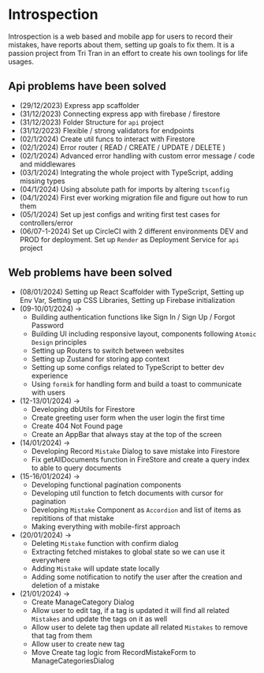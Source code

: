 # Introspection

Introspection is a web based and mobile app for users to record their mistakes, have reports about them, setting up goals to fix them. It is a passion project from Tri Tran in an effort to create his own toolings for life usages.

## Api problems have been solved

- (29/12/2023) Express app scaffolder
- (31/12/2023) Connecting express app with firebase / firestore
- (31/12/2023) Folder Structure for `api` project
- (31/12/2023) Flexible / strong validators for endpoints
- (02/1/2024) Create util funcs to interact with Firestore
- (02/1/2024) Error router ( READ / CREATE / UPDATE / DELETE )
- (02/1/2024) Advanced error handling with custom error message / code and middlewares
- (03/1/2024) Integrating the whole project with TypeScript, adding missing types
- (04/1/2024) Using absolute path for imports by altering `tsconfig`
- (04/1/2024) First ever working migration file and figure out how to run them
- (05/1/2024) Set up jest configs and writing first test cases for controllers/error
- (06/07-1-2024) Set up CircleCI with 2 different environments DEV and PROD for deployment. Set up `Render` as Deployment Service for `api` project

## Web problems have been solved

- (08/01/2024) Setting up React Scaffolder with TypeScript, Setting up Env Var, Setting up CSS Libraries, Setting up Firebase initialization
- (09-10/01/2024) ->
  - Building authentication functions like Sign In / Sign Up / Forgot Password
  - Building UI including responsive layout, components following `Atomic Design` principles
  - Setting up Routers to switch between websites
  - Setting up Zustand for storing app context
  - Setting up some configs related to TypeScript to better dev experience
  - Using `formik` for handling form and build a toast to communicate with users
- (12-13/01/2024) ->
  - Developing dbUtils for Firestore
  - Create greeting user form when the user login the first time
  - Create 404 Not Found page
  - Create an AppBar that always stay at the top of the screen
- (14/01/2024) ->
  - Developing Record `Mistake` Dialog to save mistake into Firestore
  - Fix getAllDocuments function in FireStore and create a query index to able to query documents
- (15-16/01/2024) ->
  - Developing functional pagination components
  - Developing util function to fetch documents with cursor for pagination
  - Developing `Mistake` Component as `Accordion` and list of items as repititions of that mistake
  - Making everything with mobile-first approach
- (20/01/2024) ->
  - Deleting `Mistake` function with confirm dialog
  - Extracting fetched mistakes to global state so we can use it everywhere
  - Adding `Mistake` will update state locally
  - Adding some notification to notify the user after the creation and deletion of a mistake
- (21/01/2024) ->
  - Create ManageCategory Dialog
  - Allow user to edit tag, if a tag is updated it will find all related `Mistakes` and update the tags on it as well
  - Allow user to delete tag then update all related `Mistakes` to remove that tag from them
  - Allow user to create new tag
  - Move Create tag logic from RecordMistakeForm to ManageCategoriesDialog

